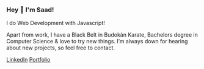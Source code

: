 ### Hey 👋 I'm Saad!

I do Web Development with Javascript!

Apart from work, I have a Black Belt in Budokàn Karate, Bachelors degree in Computer Science & love to try new things. 
I’m always down for hearing about new projects, so feel free to contact.

[LinkedIn](https://linkedin.com/in/saad-amir)
[Portfolio](https://saadamir.vercel.app/)

